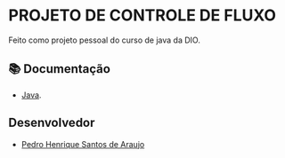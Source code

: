 
# PROJETO DE CONTROLE DE FLUXO

Feito como projeto pessoal do curso de java da DIO.



## 📚 Documentação
- [Java](https://docs.oracle.com/en/java/).



## Desenvolvedor
 - [Pedro Henrique Santos de Araujo](https://github.com/)